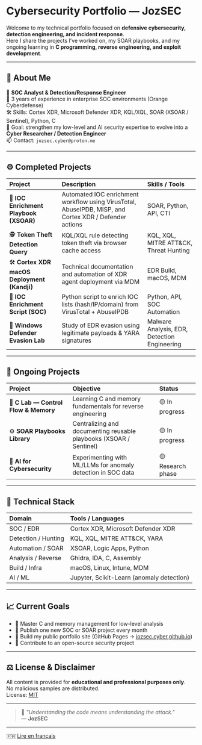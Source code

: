 # Cybersecurity Portfolio — JozSEC

Welcome to my technical portfolio focused on **defensive cybersecurity, detection engineering, and incident response**.  
Here I share the projects I’ve worked on, my SOAR playbooks, and my ongoing learning in **C programming, reverse engineering, and exploit development**.

---

## 👤 About Me
🎯 **SOC Analyst & Detection/Response Engineer**  
💼 3 years of experience in enterprise SOC environments (Orange Cyberdefense)  
🛠️ Skills: Cortex XDR, Microsoft Defender XDR, KQL/XQL, SOAR (XSOAR / Sentinel), Python, C  
📍 Goal: strengthen my low-level and AI security expertise to evolve into a **Cyber Researcher / Detection Engineer**  
📫 Contact: `jozsec.cyber@proton.me`

---

## ⚙️ Completed Projects

| Project | Description | Skills / Tools |
|:--|:--|:--|
| 🧩 **IOC Enrichment Playbook (XSOAR)** | Automated IOC enrichment workflow using VirusTotal, AbuseIPDB, MISP, and Cortex XDR / Defender actions | SOAR, Python, API, CTI |
| 🕵️ **Token Theft Detection Query** | KQL/XQL rule detecting token theft via browser cache access | KQL, XQL, MITRE ATT&CK, Threat Hunting |
| 🛠️ **Cortex XDR macOS Deployment (Kandji)** | Technical documentation and automation of XDR agent deployment via MDM | EDR Build, macOS, MDM |
| 🧰 **IOC Enrichment Script (SOC)** | Python script to enrich IOC lists (hash/IP/domain) from VirusTotal + AbuseIPDB | Python, API, SOC Automation |
| 🧱 **Windows Defender Evasion Lab** | Study of EDR evasion using legitimate payloads & YARA signatures | Malware Analysis, EDR, Detection Engineering |

---

## 🚧 Ongoing Projects

| Project | Objective | Status |
|:--|:--|:--|
| 🔬 **C Lab — Control Flow & Memory** | Learning C and memory fundamentals for reverse engineering | 🟡 In progress |
| ⚙️ **SOAR Playbooks Library** | Centralizing and documenting reusable playbooks (XSOAR / Sentinel) | 🟡 In progress |
| 🤖 **AI for Cybersecurity** | Experimenting with ML/LLMs for anomaly detection in SOC data | 🟡 Research phase |

---

## 🧩 Technical Stack

| Domain | Tools / Languages |
|:--|:--|
| SOC / EDR | Cortex XDR, Microsoft Defender XDR |
| Detection / Hunting | KQL, XQL, MITRE ATT&CK, YARA |
| Automation / SOAR | XSOAR, Logic Apps, Python |
| Analysis / Reverse | Ghidra, IDA, C, Assembly |
| Build / Infra | macOS, Linux, Intune, MDM |
| AI / ML | Jupyter, Scikit-Learn (anomaly detection) |

---

## 📈 Current Goals
- 🔹 Master C and memory management for low-level analysis  
- 🔹 Publish one new SOC or SOAR project every month  
- 🔹 Build my public portfolio site (GitHub Pages → [jozsec.cyber.github.io](#))  
- 🔹 Contribute to an open-source security project  

---

## ⚖️ License & Disclaimer
All content is provided for **educational and professional purposes only**.  
No malicious samples are distributed.  
License: [MIT](./LICENSE)

---

> 💬 *"Understanding the code means understanding the attack."*  
> — **JozSEC**

---

🇫🇷 [Lire en français](./README_FR.md)
